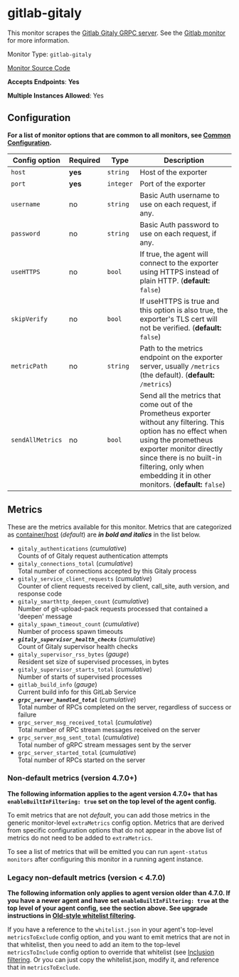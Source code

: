 <!--- GENERATED BY gomplate from scripts/docs/monitor-page.md.tmpl --->

# gitlab-gitaly

This monitor scrapes the [Gitlab Gitaly GRPC server](https://docs.gitlab.com/ee/administration/gitaly/).  See the [Gitlab monitor](gitlab.md) for more information.


Monitor Type: `gitlab-gitaly`

[Monitor Source Code](https://github.com/signalfx/signalfx-agent/tree/master/internal/monitors/gitlab)

**Accepts Endpoints**: **Yes**

**Multiple Instances Allowed**: Yes

## Configuration

**For a list of monitor options that are common to all monitors, see [Common
Configuration](../monitor-config.md#common-configuration).**


| Config option | Required | Type | Description |
| --- | --- | --- | --- |
| `host` | **yes** | `string` | Host of the exporter |
| `port` | **yes** | `integer` | Port of the exporter |
| `username` | no | `string` | Basic Auth username to use on each request, if any. |
| `password` | no | `string` | Basic Auth password to use on each request, if any. |
| `useHTTPS` | no | `bool` | If true, the agent will connect to the exporter using HTTPS instead of plain HTTP. (**default:** `false`) |
| `skipVerify` | no | `bool` | If useHTTPS is true and this option is also true, the exporter's TLS cert will not be verified. (**default:** `false`) |
| `metricPath` | no | `string` | Path to the metrics endpoint on the exporter server, usually `/metrics` (the default). (**default:** `/metrics`) |
| `sendAllMetrics` | no | `bool` | Send all the metrics that come out of the Prometheus exporter without any filtering.  This option has no effect when using the prometheus exporter monitor directly since there is no built-in filtering, only when embedding it in other monitors. (**default:** `false`) |


## Metrics

These are the metrics available for this monitor.
Metrics that are categorized as
[container/host](https://docs.signalfx.com/en/latest/admin-guide/usage.html#about-custom-bundled-and-high-resolution-metrics)
(*default*) are ***in bold and italics*** in the list below.


 - `gitaly_authentications` (*cumulative*)<br>    Counts of of Gitaly request authentication attempts
 - `gitaly_connections_total` (*cumulative*)<br>    Total number of connections accepted by this Gitaly process
 - `gitaly_service_client_requests` (*cumulative*)<br>    Counter of client requests received by client, call_site, auth version, and response code
 - `gitaly_smarthttp_deepen_count` (*cumulative*)<br>    Number of git-upload-pack requests processed that contained a 'deepen' message
 - `gitaly_spawn_timeout_count` (*cumulative*)<br>    Number of process spawn timeouts
 - ***`gitaly_supervisor_health_checks`*** (*cumulative*)<br>    Count of Gitaly supervisor health checks
 - `gitaly_supervisor_rss_bytes` (*gauge*)<br>    Resident set size of supervised processes, in bytes
 - `gitaly_supervisor_starts_total` (*cumulative*)<br>    Number of starts of supervised processes
 - `gitlab_build_info` (*gauge*)<br>    Current build info for this GitLab Service
 - ***`grpc_server_handled_total`*** (*cumulative*)<br>    Total number of RPCs completed on the server, regardless of success or failure
 - `grpc_server_msg_received_total` (*cumulative*)<br>    Total number of RPC stream messages received on the server
 - `grpc_server_msg_sent_total` (*cumulative*)<br>    Total number of gRPC stream messages sent by the server
 - `grpc_server_started_total` (*cumulative*)<br>    Total number of RPCs started on the server

### Non-default metrics (version 4.7.0+)

**The following information applies to the agent version 4.7.0+ that has
`enableBuiltInFiltering: true` set on the top level of the agent config.**

To emit metrics that are not _default_, you can add those metrics in the
generic monitor-level `extraMetrics` config option.  Metrics that are derived
from specific configuration options that do not appear in the above list of
metrics do not need to be added to `extraMetrics`.

To see a list of metrics that will be emitted you can run `agent-status
monitors` after configuring this monitor in a running agent instance.

### Legacy non-default metrics (version < 4.7.0)

**The following information only applies to agent version older than 4.7.0. If
you have a newer agent and have set `enableBuiltInFiltering: true` at the top
level of your agent config, see the section above. See upgrade instructions in
[Old-style whitelist filtering](../legacy-filtering.md#old-style-whitelist-filtering).**

If you have a reference to the `whitelist.json` in your agent's top-level
`metricsToExclude` config option, and you want to emit metrics that are not in
that whitelist, then you need to add an item to the top-level
`metricsToInclude` config option to override that whitelist (see [Inclusion
filtering](../legacy-filtering.md#inclusion-filtering).  Or you can just
copy the whitelist.json, modify it, and reference that in `metricsToExclude`.



